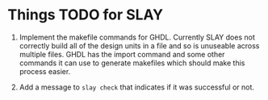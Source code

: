 # Things TODO for SLAY

1. Implement the makefile commands for GHDL. Currently SLAY does not correctly
build all of the design units in a file and so is unuseable across multiple
files. GHDL has the import command and some other commands it can use to
generate makefiles which should make this process easier.

2. Add a message to `slay check` that indicates if it was successful or not.

